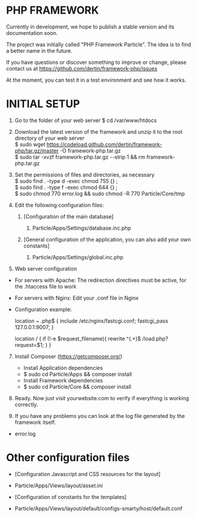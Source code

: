# PHP FRAMEWORK #

Currently in development, we hope to publish a stable version and its documentation soon.

The project was initially called "PHP Framework Particle". The idea is to find a better name in the future.

If you have questions or discover something to improve or change, please contact us at https://github.com/dertin/framework-php/issues

At the moment, you can test it in a test environment and see how it works.

# INITIAL SETUP #

1. Go to the folder of your web server
    $ cd /var/www/htdocs

2. Download the latest version of the framework and unzip it to the root directory of your web server </br>
    $ sudo wget https://codeload.github.com/dertin/framework-php/tar.gz/master -O framework-php.tar.gz </br>
    $ sudo tar -xvzf framework-php.tar.gz --strip 1 && rm framework-php.tar.gz

4. Set the permissions of files and directories, as necessary </br>
    $ sudo find . -type d -exec chmod 755 {} \;</br>
    $ sudo find . -type f -exec chmod 644 {} \;</br>
    $ sudo chmod 770 error.log && sudo chmod -R 770 Particle/Core/tmp

5. Edit the following configuration files:

    1. [Configuration of the main database]
        1. Particle/Apps/Settings/database.inc.php

    2.  [General configuration of the application, you can also add your own constants]
        1. Particle/Apps/Settings/global.inc.php

6. Web server configuration

  * For servers with Apache: The redirection directives must be active, for the .htaccess file to work

  * For servers with Nginx: Edit your .conf file in Nginx

  - Configuration example:

    location ~ \.php$ {
  		include /etc/nginx/fastcgi.conf;
  		fastcgi_pass 127.0.0.1:9007;
  	}

  	location / {
      if (!-e $request_filename){
          rewrite ^(.+)$ /load.php?request=$1;
      }
    }

7. Install Composer (https://getcomposer.org/)

    * Install Application dependencies
    + $ sudo cd Particle/Apps && composer install

    * Install Framework dependencies
    + $ sudo cd Particle/Core && composer install

8. Ready. Now just visit yourwebsite.com to verify if everything is working correctly.

9. If you have any problems you can look at the log file generated by the framework itself.
  - error.log

# Other configuration files #

* [Configuration Javascript and CSS resources for the layout]
- Particle/Apps/Views/layout/asset.ini

* [Configuration of constants for the templates]
- Particle/Apps/Views/layout/default/configs-smarty/host/default.conf
